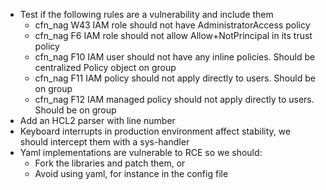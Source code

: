 - Test if the following rules are a vulnerability and include them
    - cfn_nag W43 IAM role should not have AdministratorAccess policy
    - cfn_nag F6 IAM role should not allow Allow+NotPrincipal in its trust policy
    - cfn_nag F10 IAM user should not have any inline policies.  Should be centralized Policy object on group
    - cfn_nag F11 IAM policy should not apply directly to users.  Should be on group
    - cfn_nag F12 IAM managed policy should not apply directly to users.  Should be on group
- Add an HCL2 parser with line number
- Keyboard interrupts in production environment affect stability,
  we should intercept them with a sys-handler
- Yaml implementations are vulnerable to RCE so we should:
    - Fork the libraries and patch them, or
    - Avoid using yaml, for instance in the config file
